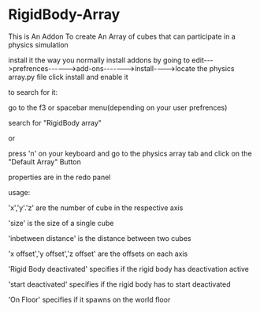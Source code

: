 # RigidBody-Array
This is An Addon To create An Array of cubes that can participate in a physics simulation


install it the way you normally install addons
 by going to edit--->prefrences------>add-ons------->install---->locate the physics array.py file click install and enable it


to search for it:

go to the f3 or spacebar menu(depending on your user prefrences)

search for "RigidBody array"

or

press 'n' on your keyboard and go to the physics array tab and click on the "Default Array" Button

properties are in the redo panel



usage:

'x','y'.'z' are the number of cube in the respective axis

'size' is the size of a single cube

'inbetween distance' is the distance between two cubes

'x offset','y offset','z offset' are the offsets on each axis

'Rigid Body deactivated' specifies if the rigid body has deactivation active

'start deactivated' specifies if the rigid body has to start deactivated

'On Floor' specifies if it spawns on the world floor


